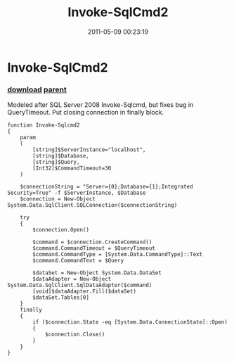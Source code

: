 ﻿---
pid:            2665
parent:         1791
children:       
poster:         Jaans
title:          Invoke-SqlCmd2
date:           2011-05-09 00:23:19
description:    Modeled after SQL Server 2008 Invoke-Sqlcmd, but fixes bug in QueryTimeout. Put closing connection in finally block.
format:         posh
---

# Invoke-SqlCmd2

### [download](2665.ps1) [parent](1791.md) 

Modeled after SQL Server 2008 Invoke-Sqlcmd, but fixes bug in QueryTimeout. Put closing connection in finally block.

```posh
function Invoke-Sqlcmd2
{
    param
    (
        [string]$ServerInstance="localhost",
        [string]$Database,
        [string]$Query,
        [Int32]$CommandTimeout=30
    )
    
    $connectionString = "Server={0};Database={1};Integrated Security=True" -f $ServerInstance, $Database
    $connection = New-Object System.Data.SqlClient.SQLConnection($connectionString)
    
    try
    {
        $connection.Open()
        
        $command = $connection.CreateCommand()
        $command.CommandTimeout = $QueryTimeout
        $command.CommandType = [System.Data.CommandType]::Text
        $command.CommandText = $Query
        
        $dataSet = New-Object System.Data.DataSet
        $dataAdapter = New-Object System.Data.SqlClient.SqlDataAdapter($command)
        [void]$dataAdapter.Fill($dataSet)
        $dataSet.Tables[0]
    }
    finally
    {
        if ($connection.State -eq [System.Data.ConnectionState]::Open)
        {
            $connection.Close()
        }
    }
}
```
